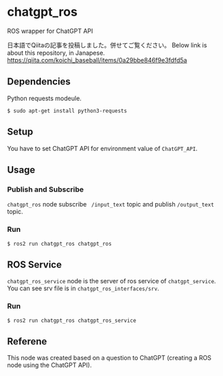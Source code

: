 # chatgpt_ros
ROS wrapper for ChatGPT API

日本語でQiitaの記事を投稿しました。併せてご覧ください。
Below link is about this repository, in Janapese.
https://qiita.com/koichi_baseball/items/0a29bbe846f9e3fdfd5a

## Dependencies
Python requests modeule.

```
$ sudo apt-get install python3-requests
```

## Setup
You have to set ChatGPT API for environment value of `ChatGPT_API`.

## Usage
### Publish and Subscribe
`chatgpt_ros` node subscribe ` /input_text` topic and publish `/output_text` topic.

### Run

```
$ ros2 run chatgpt_ros chatgpt_ros
```

## ROS Service
`chatgpt_ros_service` node is the server of ros service of `chatgpt_service`.
You can see srv file is in `chatgpt_ros_interfaces/srv`.

### Run

```
$ ros2 run chatgpt_ros chatgpt_ros_service
```

## Referene
This node was created based on a question to ChatGPT (creating a ROS node using the ChatGPT API).
